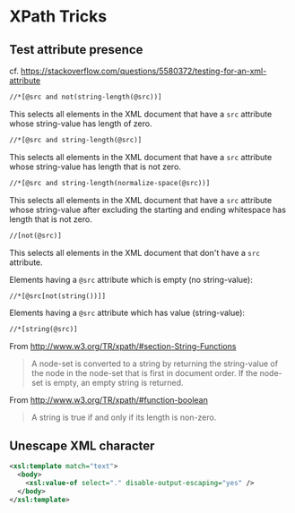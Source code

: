 # XPath Tricks

## Test attribute presence

cf. https://stackoverflow.com/questions/5580372/testing-for-an-xml-attribute

```xml
//*[@src and not(string-length(@src))]
```

This selects all elements in the XML document that have a `src` attribute whose string-value has length of zero.

```xml
//*[@src and string-length(@src)]
```

This selects all elements in the XML document that have a `src` attribute whose string-value has length that is not zero.

```xml
//*[@src and string-length(normalize-space(@src))]
```

This selects all elements in the XML document that have a `src` attribute whose string-value after excluding the starting and ending whitespace has length that is not zero.

```xml
//[not(@src)]
```

This selects all elements in the XML document that don't have a `src` attribute.

Elements having a `@src` attribute which is empty (no string-value):

```xml
//*[@src[not(string())]]
```

Elements having a `@src` attribute which has value (string-value):

```xml
//*[string(@src)]
```

From http://www.w3.org/TR/xpath/#section-String-Functions

> A node-set is converted to a string by returning the string-value of the node in the node-set that is first in document order. If the node-set is empty, an empty string is returned.

From http://www.w3.org/TR/xpath/#function-boolean

> A string is true if and only if its length is non-zero.

## Unescape XML character

```xml
<xsl:template match="text">
  <body>
    <xsl:value-of select="." disable-output-escaping="yes" />
  </body>
</xsl:template>
```
